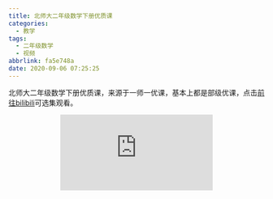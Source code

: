 ```yaml
---
title: 北师大二年级数学下册优质课
categories:
  - 教学
tags:
  - 二年级数学
  - 视频
abbrlink: fa5e748a
date: 2020-09-06 07:25:25
---
```


 北师大二年级数学下册优质课，来源于一师一优课，基本上都是部级优课，点击[前往bilibili](https://www.bilibili.com/video/BV1MK4y1P7M1/)可选集观看。

<div align=center class="aspect-ratio">
    <iframe src="https://player.bilibili.com/player.html?aid=887622055&&page=1&as_wide=1&high_quality=1&danmaku=0" 
    scrolling="no" 
    border="0" 
    frameborder="no" 
    framespacing="0" 
    high_quality=1
    danmaku=1 
    allowfullscreen="true"> 
    </iframe>
</div>
